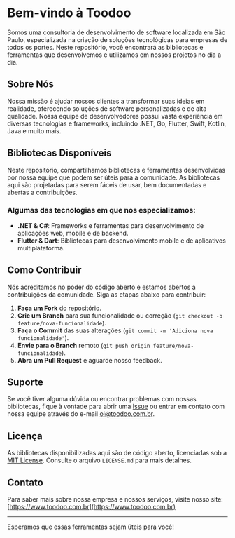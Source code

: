 # Bem-vindo à Toodoo

Somos uma consultoria de desenvolvimento de software localizada em São Paulo, especializada na criação de soluções tecnológicas para empresas de todos os portes. Neste repositório, você encontrará as bibliotecas e ferramentas que desenvolvemos e utilizamos em nossos projetos no dia a dia.

## Sobre Nós

Nossa missão é ajudar nossos clientes a transformar suas ideias em realidade, oferecendo soluções de software personalizadas e de alta qualidade. Nossa equipe de desenvolvedores possui vasta experiência em diversas tecnologias e frameworks, incluindo .NET, Go, Flutter, Swift, Kotlin, Java e muito mais.

## Bibliotecas Disponíveis

Neste repositório, compartilhamos bibliotecas e ferramentas desenvolvidas por nossa equipe que podem ser úteis para a comunidade. As bibliotecas aqui são projetadas para serem fáceis de usar, bem documentadas e abertas a contribuições.

### Algumas das tecnologias em que nos especializamos:
- **.NET & C#**: Frameworks e ferramentas para desenvolvimento de aplicações web, mobile e de backend.
- **Flutter & Dart**: Bibliotecas para desenvolvimento mobile e de aplicativos multiplataforma.

## Como Contribuir

Nós acreditamos no poder do código aberto e estamos abertos a contribuições da comunidade. Siga as etapas abaixo para contribuir:

1. **Faça um Fork** do repositório.
2. **Crie um Branch** para sua funcionalidade ou correção (`git checkout -b feature/nova-funcionalidade`).
3. **Faça o Commit** das suas alterações (`git commit -m 'Adiciona nova funcionalidade'`).
4. **Envie para o Branch** remoto (`git push origin feature/nova-funcionalidade`).
5. **Abra um Pull Request** e aguarde nosso feedback.

## Suporte

Se você tiver alguma dúvida ou encontrar problemas com nossas bibliotecas, fique à vontade para abrir uma [Issue](https://github.com/toodoobr/) ou entrar em contato com nossa equipe através do e-mail [oi@toodoo.com.br](mailto:oi@toodoo.com.br).

## Licença

As bibliotecas disponibilizadas aqui são de código aberto, licenciadas sob a [MIT License](https://opensource.org/licenses/MIT). Consulte o arquivo `LICENSE.md` para mais detalhes.

## Contato

Para saber mais sobre nossa empresa e nossos serviços, visite nosso site: [https://www.toodoo.com.br](https://www.toodoo.com.br)

---

Esperamos que essas ferramentas sejam úteis para você!
